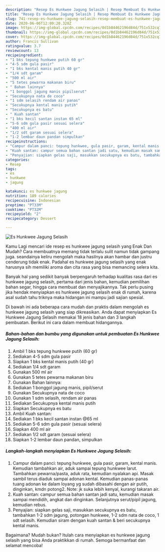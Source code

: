 ```yaml
---
description: "Resep Es Hunkwee Jagung Selasih | Resep Membuat Es Hunkwee Jagung Selasih Yang Bikin Ngiler"
title: "Resep Es Hunkwee Jagung Selasih | Resep Membuat Es Hunkwee Jagung Selasih Yang Bikin Ngiler"
slug: 741-resep-es-hunkwee-jagung-selasih-resep-membuat-es-hunkwee-jagung-selasih-yang-bikin-ngiler
date: 2020-06-06T12:09:20.328Z
image: https://img-global.cpcdn.com/recipes/0d1b84462196d84d/751x532cq70/es-hunkwee-jagung-selasih-foto-resep-utama.jpg
thumbnail: https://img-global.cpcdn.com/recipes/0d1b84462196d84d/751x532cq70/es-hunkwee-jagung-selasih-foto-resep-utama.jpg
cover: https://img-global.cpcdn.com/recipes/0d1b84462196d84d/751x532cq70/es-hunkwee-jagung-selasih-foto-resep-utama.jpg
author: Francis Sullivan
ratingvalue: 3.7
reviewcount: 13
recipeingredient:
- "1 bks tepung hunkwee putih 60 gr"
- "4-5 sdm gula pasir"
- "1 bks kental manis putih 40 gr"
- "1/4 sdt garam"
- "500 ml air"
- "5 tetes pewarna makanan biru"
- " Bahan lainnya"
- "1 bonggol jagung manis pipilserut"
- "Secukupnya nata de coco"
- "1 sdm selasih rendam air panas"
- "Secukupnya kental manis putih"
- "Secukupnya es batu"
- " Kuah santan"
- "1 bks kecil santan instan 65 ml"
- "5-6 sdm gula pasir sesuai selera"
- "400 ml air"
- "1/2 sdt garam sesuai selera"
- "1-2 lembar daun pandan simpulkan"
recipeinstructions:
- "Campur dalam panci: tepung hunkwee, gula pasir, garam, kental manis. Kemudian tambahkan air, aduk sampai tepung hunkwee larut. Tambahkan pewarna/pasta, aduk rata, kemudian nyalakan api. Masak sambil terus diaduk sampai adonan kental. Kemudian panas-panas tuang adonan ke dalam loyang yg sudah dibasahi dengan air putih, dinginkan, kmdn potong2. Note: jk suka lebih kenyal, kurangi takaran air."
- "Kuah santan: campur semua bahan santan jadi satu, kemudian masak sampai mendidih, angkat dan dinginkan. Selanjutnya serut/pipil jagung, kemudian rebus."
- "Penyajian: siapkan gelas saji, masukkan secukupnya es batu, tambahkan 1-2 sdm jagung, potongan hunkwee, 1-2 sdm nata de coco, 1 sdt selasih. Kemudian siram dengan kuah santan &amp; beri secukupnya kental manis."
categories:
- Resep
tags:
- es
- hunkwee
- jagung

katakunci: es hunkwee jagung 
nutrition: 189 calories
recipecuisine: Indonesian
preptime: "PT33M"
cooktime: "PT32M"
recipeyield: "2"
recipecategory: Dessert

---
```



![Es Hunkwee Jagung Selasih](https://img-global.cpcdn.com/recipes/0d1b84462196d84d/751x532cq70/es-hunkwee-jagung-selasih-foto-resep-utama.jpg)

Kamu Lagi mencari ide resep es hunkwee jagung selasih yang Enak Dan Mudah? Cara membuatnya memang tidak terlalu sulit namun tidak gampang juga. seandainya keliru mengolah maka hasilnya akan hambar dan justru cenderung tidak enak. Padahal es hunkwee jagung selasih yang enak harusnya sih memiliki aroma dan cita rasa yang bisa memancing selera kita.

Banyak hal yang sedikit banyak berpengaruh terhadap kualitas rasa dari es hunkwee jagung selasih, pertama dari jenis bahan, kemudian pemilihan bahan segar, hingga cara membuat dan menyajikannya. Tak perlu pusing jika hendak menyiapkan es hunkwee jagung selasih enak di rumah, karena asal sudah tahu triknya maka hidangan ini mampu jadi sajian spesial.




Di bawah ini ada beberapa cara mudah dan praktis dalam mengolah es hunkwee jagung selasih yang siap dikreasikan. Anda dapat menyiapkan Es Hunkwee Jagung Selasih memakai 18 jenis bahan dan 3 langkah pembuatan. Berikut ini cara dalam membuat hidangannya.

<!--inarticleads1-->

##### Bahan-bahan dan bumbu yang digunakan untuk pembuatan Es Hunkwee Jagung Selasih:

1. Ambil 1 bks tepung hunkwee putih (60 gr)
1. Sediakan 4-5 sdm gula pasir
1. Siapkan 1 bks kental manis putih (40 gr)
1. Sediakan 1/4 sdt garam
1. Gunakan 500 ml air
1. Gunakan 5 tetes pewarna makanan biru
1. Gunakan  Bahan lainnya:
1. Sediakan 1 bonggol jagung manis, pipil/serut
1. Gunakan Secukupnya nata de coco
1. Gunakan 1 sdm selasih, rendam air panas
1. Sediakan Secukupnya kental manis putih
1. Siapkan Secukupnya es batu
1. Ambil  Kuah santan:
1. Sediakan 1 bks kecil santan instan @65 ml
1. Sediakan 5-6 sdm gula pasir (sesuai selera)
1. Siapkan 400 ml air
1. Sediakan 1/2 sdt garam (sesuai selera)
1. Siapkan 1-2 lembar daun pandan, simpulkan




<!--inarticleads2-->

##### Langkah-langkah menyiapkan Es Hunkwee Jagung Selasih:

1. Campur dalam panci: tepung hunkwee, gula pasir, garam, kental manis. Kemudian tambahkan air, aduk sampai tepung hunkwee larut. Tambahkan pewarna/pasta, aduk rata, kemudian nyalakan api. Masak sambil terus diaduk sampai adonan kental. Kemudian panas-panas tuang adonan ke dalam loyang yg sudah dibasahi dengan air putih, dinginkan, kmdn potong2. Note: jk suka lebih kenyal, kurangi takaran air.
1. Kuah santan: campur semua bahan santan jadi satu, kemudian masak sampai mendidih, angkat dan dinginkan. Selanjutnya serut/pipil jagung, kemudian rebus.
1. Penyajian: siapkan gelas saji, masukkan secukupnya es batu, tambahkan 1-2 sdm jagung, potongan hunkwee, 1-2 sdm nata de coco, 1 sdt selasih. Kemudian siram dengan kuah santan &amp; beri secukupnya kental manis.




Bagaimana? Mudah bukan? Itulah cara menyiapkan es hunkwee jagung selasih yang bisa Anda praktikkan di rumah. Semoga bermanfaat dan selamat mencoba!
